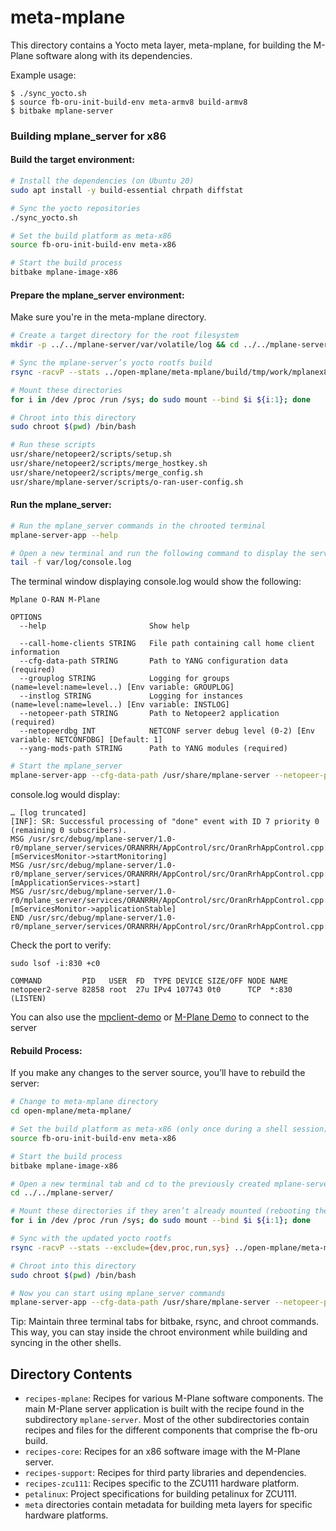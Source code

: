 # meta-mplane
This directory contains a Yocto meta layer, meta-mplane, for building the
M-Plane software along with its dependencies.

Example usage:
```
$ ./sync_yocto.sh
$ source fb-oru-init-build-env meta-armv8 build-armv8
$ bitbake mplane-server
```

### Building mplane_server for x86

#### Build the target environment:
```bash
# Install the dependencies (on Ubuntu 20)
sudo apt install -y build-essential chrpath diffstat

# Sync the yocto repositories
./sync_yocto.sh

# Set the build platform as meta-x86
source fb-oru-init-build-env meta-x86

# Start the build process
bitbake mplane-image-x86
```

#### Prepare the mplane_server environment:
Make sure you're in the meta-mplane directory.
```bash
# Create a target directory for the root filesystem
mkdir -p ../../mplane-server/var/volatile/log && cd ../../mplane-server/

# Sync the mplane-server’s yocto rootfs build
rsync -racvP --stats ../open-mplane/meta-mplane/build/tmp/work/mplanex86-poky-linux/mplane-image-x86/1.0-r0/rootfs/ .

# Mount these directories
for i in /dev /proc /run /sys; do sudo mount --bind $i ${i:1}; done

# Chroot into this directory
sudo chroot $(pwd) /bin/bash

# Run these scripts
usr/share/netopeer2/scripts/setup.sh
usr/share/netopeer2/scripts/merge_hostkey.sh
usr/share/netopeer2/scripts/merge_config.sh
usr/share/mplane-server/scripts/o-ran-user-config.sh
```

#### Run the mplane_server:
```bash
# Run the mplane_server commands in the chrooted terminal
mplane-server-app --help

# Open a new terminal and run the following command to display the server logs
tail -f var/log/console.log
```

The terminal window displaying console.log would show the following:

```
Mplane O-RAN M-Plane

OPTIONS
  --help                       Show help

  --call-home-clients STRING   File path containing call home client information
  --cfg-data-path STRING       Path to YANG configuration data (required)
  --grouplog STRING            Logging for groups (name=level:name=level..) [Env variable: GROUPLOG]
  --instlog STRING             Logging for instances (name=level:name=level..) [Env variable: INSTLOG]
  --netopeer-path STRING       Path to Netopeer2 application (required)
  --netopeerdbg INT            NETCONF server debug level (0-2) [Env variable: NETCONFDBG] [Default: 1]
  --yang-mods-path STRING      Path to YANG modules (required)
```

```bash
# Start the mplane_server
mplane-server-app --cfg-data-path /usr/share/mplane-server --netopeer-path /usr/local/bin --yang-mods-path /usr/share/mplane-server/modules --netopeerdbg 2
```

console.log would display:
```
… [log truncated]
[INF]: SR: Successful processing of "done" event with ID 7 priority 0 (remaining 0 subscribers).
MSG /usr/src/debug/mplane-server/1.0-r0/mplane_server/services/ORANRRH/AppControl/src/OranRrhAppControl.cpp::start():46 [mServicesMonitor->startMonitoring]
MSG /usr/src/debug/mplane-server/1.0-r0/mplane_server/services/ORANRRH/AppControl/src/OranRrhAppControl.cpp::start():53 [mApplicationServices->start]
MSG /usr/src/debug/mplane-server/1.0-r0/mplane_server/services/ORANRRH/AppControl/src/OranRrhAppControl.cpp::start():60 [mServicesMonitor->applicationStable]
END /usr/src/debug/mplane-server/1.0-r0/mplane_server/services/ORANRRH/AppControl/src/OranRrhAppControl.cpp::start()
```

Check the port to verify:
```
sudo lsof -i:830 +c0
```

```
COMMAND         PID   USER  FD  TYPE DEVICE SIZE/OFF NODE NAME
netopeer2-serve 82858 root  27u IPv4 107743 0t0      TCP  *:830 (LISTEN)
```

You can also use the [mpclient-demo](https://github.com/lf-connectivity/open-mplane/tree/main/mplane_client/example)
or [M-Plane Demo](https://github.com/lf-connectivity/open-mplane/tree/main/mplane_client/example/demo) to connect to the server


#### Rebuild Process:

If you make any changes to the server source, you’ll have to rebuild the server:
```bash
# Change to meta-mplane directory
cd open-mplane/meta-mplane/

# Set the build platform as meta-x86 (only once during a shell session)
source fb-oru-init-build-env meta-x86

# Start the build process
bitbake mplane-image-x86

# Open a new terminal tab and cd to the previously created mplane-server directory
cd ../../mplane-server/

# Mount these directories if they aren’t already mounted (rebooting the system will unmount them)
for i in /dev /proc /run /sys; do sudo mount --bind $i ${i:1}; done

# Sync with the updated yocto rootfs
rsync -racvP --stats --exclude={dev,proc,run,sys} ../open-mplane/meta-mplane/build/tmp/work/mplanex86-poky-linux/mplane-image-x86/1.0-r0/rootfs/ .

# Chroot into this directory
sudo chroot $(pwd) /bin/bash

# Now you can start using mplane_server commands
mplane-server-app --cfg-data-path /usr/share/mplane-server --netopeer-path /usr/local/bin --yang-mods-path /usr/share/mplane-server/modules --netopeerdbg 2
```

Tip: Maintain three terminal tabs for bitbake, rsync, and chroot commands. This way, you can stay inside the chroot environment while building and syncing in the other shells.

## Directory Contents
- `recipes-mplane`: Recipes for various M-Plane software components. The
  main M-Plane server application is built with the recipe found in the
  subdirectory `mplane-server`. Most of the other subdirectories contain recipes
  and files for the different components that comprise the fb-oru build.
- `recipes-core`: Recipes for an x86 software image with the M-Plane server.
- `recipes-support`: Recipes for third party libraries and dependencies.
- `recipes-zcu111`: Recipes specific to the ZCU111 hardware platform.
- `petalinux`: Project specifications for building petalinux for ZCU111.
- `meta` directories contain metadata for building meta layers for specific
  hardware platforms.
